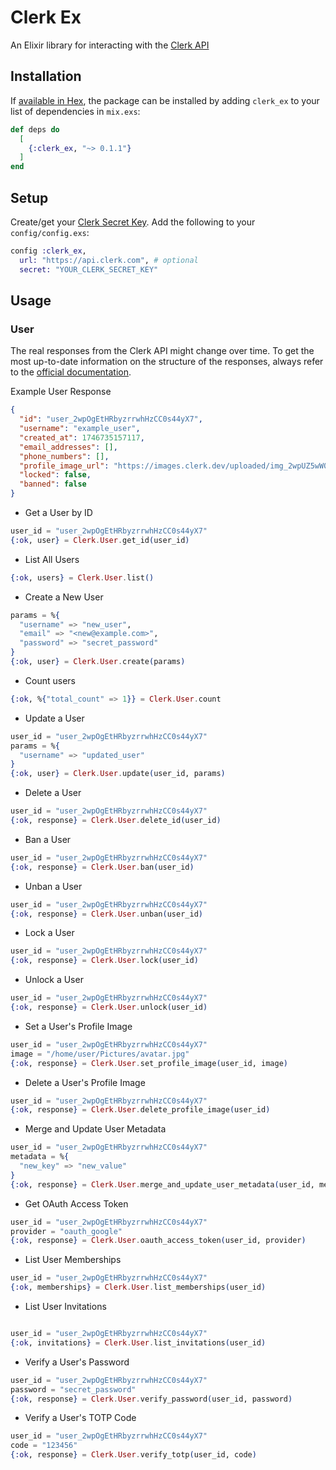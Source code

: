 # Clerk Ex

An Elixir library for interacting with the [Clerk API](https://clerk.com/docs/reference/backend-api)

## Installation

If [available in Hex](https://hex.pm/docs/publish), the package can be installed
by adding `clerk_ex` to your list of dependencies in `mix.exs`:

```elixir
def deps do
  [
    {:clerk_ex, "~> 0.1.1"}
  ]
end
```

## Setup

Create/get your [Clerk Secret Key](https://dashboard.clerk.com/).
Add the following to your `config/config.exs`:

```elixir
config :clerk_ex,
  url: "https://api.clerk.com", # optional
  secret: "YOUR_CLERK_SECRET_KEY"
```

## Usage

### User

The real responses from the Clerk API might change over time. To get the most up-to-date information on the structure of the responses, always refer to the [official documentation](https://clerk.com/docs/reference/backend-api/tag/Users).

Example User Response

```json
{
  "id": "user_2wpOgEtHRbyzrrwhHzCC0s44yX7",
  "username": "example_user",
  "created_at": 1746735157117,
  "email_addresses": [],
  "phone_numbers": [],
  "profile_image_url": "https://images.clerk.dev/uploaded/img_2wpUZ5wW02JkorzPghU3aTDwEam",
  "locked": false,
  "banned": false
}
```

- Get a User by ID

```elixir
user_id = "user_2wpOgEtHRbyzrrwhHzCC0s44yX7"
{:ok, user} = Clerk.User.get_id(user_id)
```

- List All Users

```elixir
{:ok, users} = Clerk.User.list()
```

- Create a New User

```elixir
params = %{
  "username" => "new_user",
  "email" => "<new@example.com>",
  "password" => "secret_password"
}
{:ok, user} = Clerk.User.create(params)
```

- Count users

```elixir
{:ok, %{"total_count" => 1}} = Clerk.User.count
```

- Update a User

```elixir
user_id = "user_2wpOgEtHRbyzrrwhHzCC0s44yX7"
params = %{
  "username" => "updated_user"
}
{:ok, user} = Clerk.User.update(user_id, params)
```

- Delete a User

```elixir
user_id = "user_2wpOgEtHRbyzrrwhHzCC0s44yX7"
{:ok, response} = Clerk.User.delete_id(user_id)
```

- Ban a User

```elixir
user_id = "user_2wpOgEtHRbyzrrwhHzCC0s44yX7"
{:ok, response} = Clerk.User.ban(user_id)
```

- Unban a User

```elixir
user_id = "user_2wpOgEtHRbyzrrwhHzCC0s44yX7"
{:ok, response} = Clerk.User.unban(user_id)
```

- Lock a User

```elixir
user_id = "user_2wpOgEtHRbyzrrwhHzCC0s44yX7"
{:ok, response} = Clerk.User.lock(user_id)
```

- Unlock a User

```elixir
user_id = "user_2wpOgEtHRbyzrrwhHzCC0s44yX7"
{:ok, response} = Clerk.User.unlock(user_id)
```

- Set a User's Profile Image

```elixir
user_id = "user_2wpOgEtHRbyzrrwhHzCC0s44yX7"
image = "/home/user/Pictures/avatar.jpg"
{:ok, response} = Clerk.User.set_profile_image(user_id, image)
```

- Delete a User's Profile Image

```elixir
user_id = "user_2wpOgEtHRbyzrrwhHzCC0s44yX7"
{:ok, response} = Clerk.User.delete_profile_image(user_id)
```

- Merge and Update User Metadata

```elixir
user_id = "user_2wpOgEtHRbyzrrwhHzCC0s44yX7"
metadata = %{
  "new_key" => "new_value"
}
{:ok, response} = Clerk.User.merge_and_update_user_metadata(user_id, metadata)
```

- Get OAuth Access Token

```elixir
user_id = "user_2wpOgEtHRbyzrrwhHzCC0s44yX7"
provider = "oauth_google"
{:ok, response} = Clerk.User.oauth_access_token(user_id, provider)
```

- List User Memberships

```elixir
user_id = "user_2wpOgEtHRbyzrrwhHzCC0s44yX7"
{:ok, memberships} = Clerk.User.list_memberships(user_id)
```

- List User Invitations

```elixir

user_id = "user_2wpOgEtHRbyzrrwhHzCC0s44yX7"
{:ok, invitations} = Clerk.User.list_invitations(user_id)
```

- Verify a User's Password

```elixir
user_id = "user_2wpOgEtHRbyzrrwhHzCC0s44yX7"
password = "secret_password"
{:ok, response} = Clerk.User.verify_password(user_id, password)
```

- Verify a User's TOTP Code

```elixir
user_id = "user_2wpOgEtHRbyzrrwhHzCC0s44yX7"
code = "123456"
{:ok, response} = Clerk.User.verify_totp(user_id, code)
```
